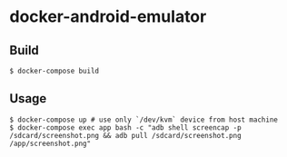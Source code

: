 # docker-android-emulator

## Build
```shell
$ docker-compose build
```

## Usage
```shell
$ docker-compose up # use only `/dev/kvm` device from host machine
$ docker-compose exec app bash -c "adb shell screencap -p /sdcard/screenshot.png && adb pull /sdcard/screenshot.png /app/screenshot.png"
```